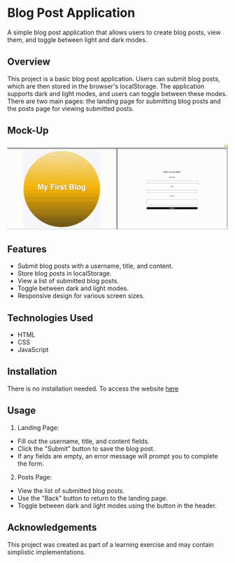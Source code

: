 # Blog Post Application
A simple blog post application that allows users to create blog posts, view them, and toggle between light and dark modes.

## Overview
This project is a basic blog post application. Users can submit blog posts, which are then stored in the browser's localStorage. The application supports dark and light modes, and users can toggle between these modes. There are two main pages: the landing page for submitting blog posts and the posts page for viewing submitted posts.

## Mock-Up

![](./assets/images/BlogPost-Overview.gif)

## Features
- Submit blog posts with a username, title, and content.
- Store blog posts in localStorage.
- View a list of submitted blog posts.
- Toggle between dark and light modes.
- Responsive design for various screen sizes.

## Technologies Used
* HTML
* CSS
* JavaScript

## Installation
There is no installation needed. To access the website [here](https://lolrb.github.io/BlogPost/)

## Usage
1. Landing Page:

* Fill out the username, title, and content fields.
* Click the "Submit" button to save the blog post.
* If any fields are empty, an error message will prompt you to complete the form.

2. Posts Page:

* View the list of submitted blog posts.
* Use the "Back" button to return to the landing page.
* Toggle between dark and light modes using the button in the header.

## Acknowledgements
This project was created as part of a learning exercise and may contain simplistic implementations.